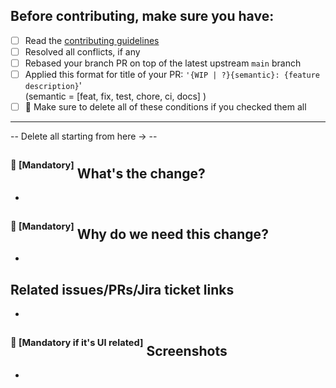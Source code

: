 ## Before contributing, make sure you have:
* [ ] Read the [contributing guidelines](https://docs.google.com/spreadsheets/d/1c-DKi1z_TUuuWEsZ7nl7jJ6ZXFV3nvw64VQmNenooKQ/edit?usp=sharing)
* [ ] Resolved all conflicts, if any
* [ ] Rebased your branch PR on top of the latest upstream `main` branch
* [ ] Applied this format for title of your PR: `'{WIP | ?}{semantic}: {feature description}`'  
  (semantic = [feat, fix, test, chore, ci, docs] )
* [ ]  &#x1F534; Make sure to delete all of these conditions if you checked them all
_______________________________________________  
-- Delete all starting from here -> --

## <sup><sup>&#x1F534; [Mandatory]</sup></sup> What's the change?
-   
## <sup><sup>&#x1F534; [Mandatory]</sup></sup> Why do we need this change?
-   
## Related issues/PRs/Jira ticket links
-   
## <sup><sup>&#x1F534; [Mandatory if it's UI related]</sup></sup> Screenshots
-